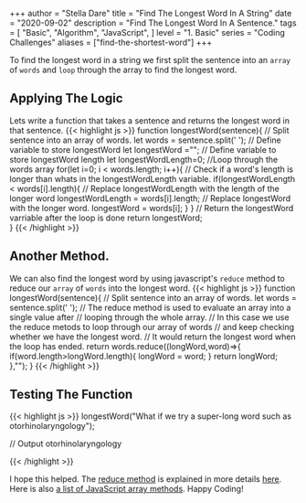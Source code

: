 +++
author = "Stella Dare"
title = "Find The Longest Word In A String"
date = "2020-09-02"
description = "Find The Longest Word In A Sentence."
tags = [
    "Basic",
    "Algorithm",
    "JavaScript",
]
level = "1. Basic"
series = "Coding Challenges"
aliases = ["find-the-shortest-word"]
+++

To find the longest word in a string we first split the sentence into an `array` of `words` and `loop` through the array to find the longest word. 
<!--more-->

## Applying The Logic
Lets write a function that takes a sentence and returns the longest word in that sentence.
{{< highlight js >}}
function longestWord(sentence){
    // Split sentence into an array of words.
    let words = sentence.split(' ');
    // Define variable to store longestWord
    let longestWord ="";
    // Define variable to store longestWord length
    let longestWordLength=0;
    //Loop through the words array
    for(let i=0; i < words.length; i++){
        // Check if a word's length is longer than whats in the longestWordLength variable.
        if(longestWordLength < words[i].length){
            // Replace longestWordLength with the length of the longer word
            longestWordLength = words[i].length;
            // Replace longestWord with the longer word.
            longestWord = words[i];
        }
    }
    // Return the longestWord varriable after the loop is done
    return longestWord;   
}
{{< /highlight >}} 

## Another Method.
We can also find the longest word by using javascript's `reduce` method to reduce our `array` of `words` into the longest word.
{{< highlight js >}}
function longestWord(sentence){
    // Split sentence into an array of words.
    let words = sentence.split(' ');
    // The reduce method is used to evaluate an array into a single value after 
    // looping through the whole array.
    // In this case we use the reduce metods to loop through our array of words
    // and keep checking whether we have the longest word.
    // It would return the longest word when the loop has ended.
  return  words.reduce((longWord,word)=>{
        if(word.length>longWord.length){
            longWord = word;
        }
        return longWord;
    },"");
}
{{< /highlight >}} 

## Testing The Function
{{< highlight js >}}
longestWord("What if we try a super-long word such as otorhinolaryngology");

// Output
otorhinolaryngology

{{< /highlight >}}

I hope this helped. The [reduce method](https://developer.mozilla.org/en-US/docs/Web/JavaScript/Reference/Global_Objects/Array/reduce) is explained in more details [here](https://developer.mozilla.org/en-US/docs/Web/JavaScript/Reference/Global_Objects/Array/reduce). Here is also [a list of JavaScript array methods](https://www.w3schools.com/jsref/jsref_obj_array.asp). Happy Coding!
